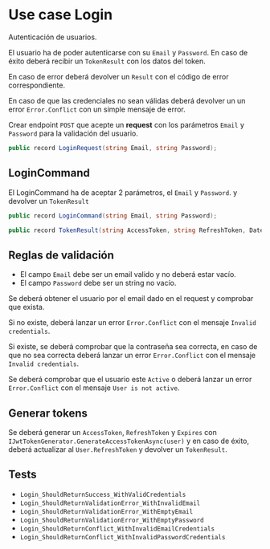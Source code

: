 # Use case Login

Autenticación de usuarios.

El usuario ha de poder autenticarse con su `Email` y `Password`. En caso de éxito deberá recibir un `TokenResult` con los datos del token.

En caso de error deberá devolver un `Result` con el código de error correspondiente.

En caso de que las credenciales no sean válidas deberá devolver un un error `Error.Conflict` con un simple mensaje de error.

Crear endpoint `POST` que acepte un **request** con los parámetros `Email` y `Password` para la validación del usuario.

```cs
public record LoginRequest(string Email, string Password);
```

## LoginCommand

El LoginCommand ha de aceptar 2 parámetros, el `Email` y `Password`. y devolver un `TokenResult`

```cs
public record LoginCommand(string Email, string Password);
```

```cs
public record TokenResult(string AccessToken, string RefreshToken, DateTime Expires);
```

## Reglas de validación

- El campo `Email` debe ser un email valido y no deberá estar vacío.
- El campo `Password` debe ser un string no vacío.

Se deberá obtener el usuario por el email dado en el request y comprobar que exista.

Si no existe, deberá lanzar un error `Error.Conflict` con el mensaje `Invalid credentials`.

Si existe, se deberá comprobar que la contraseña sea correcta, en caso de que no sea correcta deberá lanzar un error `Error.Conflict` con el mensaje `Invalid credentials`.

Se deberá comprobar que el usuario este `Active` o deberá lanzar un error `Error.Conflict` con el mensaje `User is not active`.

## Generar tokens

Se deberá generar un `AccessToken`, `RefreshToken` y `Expires` con `IJwtTokenGenerator.GenerateAccessTokenAsync(user)` y en caso de éxito, deberá actualizar al `User.RefreshToken` y devolver un `TokenResult`.

## Tests

- `Login_ShouldReturnSuccess_WithValidCredentials`
- `Login_ShouldReturnValidationError_WithInvalidEmail`
- `Login_ShouldReturnValidationError_WithEmptyEmail`
- `Login_ShouldReturnValidationError_WithEmptyPassword`
- `Login_ShouldReturnConflict_WithInvalidEmailCredentials`
- `Login_ShouldReturnConflict_WithInvalidPasswordCredentials`
